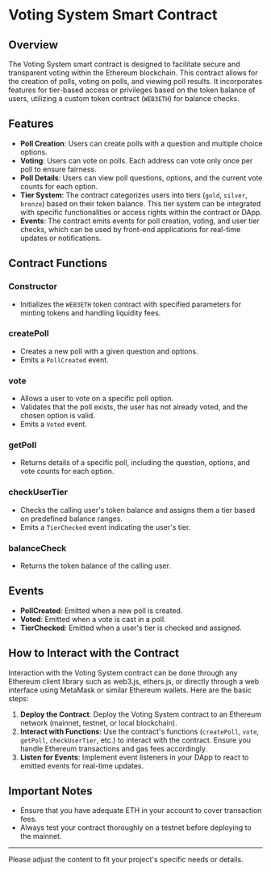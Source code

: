 # Voting System Smart Contract

## Overview

The Voting System smart contract is designed to facilitate secure and transparent voting within the Ethereum blockchain. This contract allows for the creation of polls, voting on polls, and viewing poll results. It incorporates features for tier-based access or privileges based on the token balance of users, utilizing a custom token contract (`WEB3ETH`) for balance checks.

## Features

- **Poll Creation**: Users can create polls with a question and multiple choice options.
- **Voting**: Users can vote on polls. Each address can vote only once per poll to ensure fairness.
- **Poll Details**: Users can view poll questions, options, and the current vote counts for each option.
- **Tier System**: The contract categorizes users into tiers (`gold`, `silver`, `bronze`) based on their token balance. This tier system can be integrated with specific functionalities or access rights within the contract or DApp.
- **Events**: The contract emits events for poll creation, voting, and user tier checks, which can be used by front-end applications for real-time updates or notifications.

## Contract Functions

### Constructor

- Initializes the `WEB3ETH` token contract with specified parameters for minting tokens and handling liquidity fees.

### createPoll

- Creates a new poll with a given question and options.
- Emits a `PollCreated` event.

### vote

- Allows a user to vote on a specific poll option.
- Validates that the poll exists, the user has not already voted, and the chosen option is valid.
- Emits a `Voted` event.

### getPoll

- Returns details of a specific poll, including the question, options, and vote counts for each option.

### checkUserTier

- Checks the calling user's token balance and assigns them a tier based on predefined balance ranges.
- Emits a `TierChecked` event indicating the user's tier.

### balanceCheck

- Returns the token balance of the calling user.

## Events

- **PollCreated**: Emitted when a new poll is created.
- **Voted**: Emitted when a vote is cast in a poll.
- **TierChecked**: Emitted when a user's tier is checked and assigned.

## How to Interact with the Contract

Interaction with the Voting System contract can be done through any Ethereum client library such as web3.js, ethers.js, or directly through a web interface using MetaMask or similar Ethereum wallets. Here are the basic steps:

1. **Deploy the Contract**: Deploy the Voting System contract to an Ethereum network (mainnet, testnet, or local blockchain).
2. **Interact with Functions**: Use the contract's functions (`createPoll`, `vote`, `getPoll`, `checkUserTier`, etc.) to interact with the contract. Ensure you handle Ethereum transactions and gas fees accordingly.
3. **Listen for Events**: Implement event listeners in your DApp to react to emitted events for real-time updates.

## Important Notes

- Ensure that you have adequate ETH in your account to cover transaction fees.
- Always test your contract thoroughly on a testnet before deploying to the mainnet.

---

Please adjust the content to fit your project's specific needs or details.